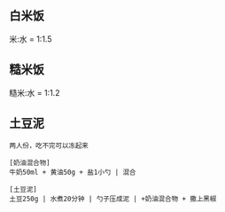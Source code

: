 ## 白米饭

米:水 = 1:1.5



## 糙米饭

糙米:水 = 1:1.2



## 土豆泥

```
两人份，吃不完可以冻起来

[奶油混合物]
牛奶50ml + 黄油50g + 盐1小勺 | 混合

[土豆泥]
土豆250g | 水煮20分钟 | 勺子压成泥 | +奶油混合物 + 撒上黑椒
```

